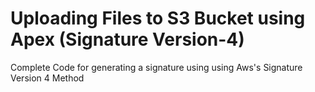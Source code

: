 # Uploading Files to S3 Bucket using Apex (Signature Version-4)
Complete Code for generating a signature using using Aws's Signature Version 4 Method
